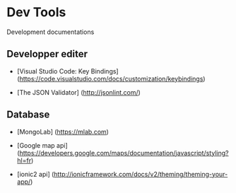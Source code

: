 # Dev Tools
Development documentations

## Developper editer
* [Visual Studio Code: Key Bindings] (https://code.visualstudio.com/docs/customization/keybindings)

* [The JSON Validator] (http://jsonlint.com/)

## Database
* [MongoLab] (https://mlab.com)

* [Google map api] (https://developers.google.com/maps/documentation/javascript/styling?hl=fr)

* [ionic2 api] (http://ionicframework.com/docs/v2/theming/theming-your-app/)
